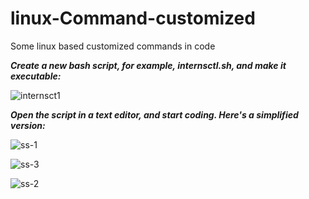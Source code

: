 # linux-Command-customized
 Some linux based customized commands in code

***Create a new bash script, for example, internsctl.sh, and make it executable:***

![internsct1](https://github.com/manisha990/linux-Command/assets/91529432/81c91c8c-d317-48af-a488-a08c9607978a)

 ***Open the script in a text editor, and start coding. Here's a simplified version:***

 
![ss-1](https://github.com/manisha990/linux-Command/assets/91529432/f528b03a-4b77-4a6b-bc52-b33231656f9a)


![ss-3](https://github.com/manisha990/linux-Command/assets/91529432/b4c1d6d3-b25a-4804-b81b-05072e7c3895)


![ss-2](https://github.com/manisha990/linux-Command/assets/91529432/1b020a0b-8a9d-453d-9f64-b4dcc215e006)
